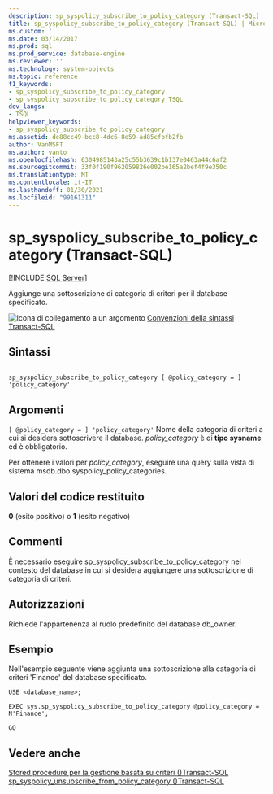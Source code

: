 ```yaml
---
description: sp_syspolicy_subscribe_to_policy_category (Transact-SQL)
title: sp_syspolicy_subscribe_to_policy_category (Transact-SQL) | Microsoft Docs
ms.custom: ''
ms.date: 03/14/2017
ms.prod: sql
ms.prod_service: database-engine
ms.reviewer: ''
ms.technology: system-objects
ms.topic: reference
f1_keywords:
- sp_syspolicy_subscribe_to_policy_category
- sp_syspolicy_subscribe_to_policy_category_TSQL
dev_langs:
- TSQL
helpviewer_keywords:
- sp_syspolicy_subscribe_to_policy_category
ms.assetid: de88cc49-bcc8-4dc6-8e59-ad85cfbfb2fb
author: VanMSFT
ms.author: vanto
ms.openlocfilehash: 6304985143a25c55b3639c1b137e0463a44c6af2
ms.sourcegitcommit: 33f0f190f962059826e002be165a2bef4f9e350c
ms.translationtype: MT
ms.contentlocale: it-IT
ms.lasthandoff: 01/30/2021
ms.locfileid: "99161311"
---
```

# <a name="sp_syspolicy_subscribe_to_policy_category-transact-sql"></a>sp_syspolicy_subscribe_to_policy_category (Transact-SQL)
[!INCLUDE [SQL Server](../../includes/applies-to-version/sqlserver.md)]

  Aggiunge una sottoscrizione di categoria di criteri per il database specificato.  
  
 ![Icona di collegamento a un argomento](../../database-engine/configure-windows/media/topic-link.gif "Icona di collegamento a un argomento") [Convenzioni della sintassi Transact-SQL](../../t-sql/language-elements/transact-sql-syntax-conventions-transact-sql.md)  
  
## <a name="syntax"></a>Sintassi  
  
```  
  
sp_syspolicy_subscribe_to_policy_category [ @policy_category = ] 'policy_category'  
```  
  
## <a name="arguments"></a>Argomenti  
`[ @policy_category = ] 'policy_category'` Nome della categoria di criteri a cui si desidera sottoscrivere il database. *policy_category* è di **tipo sysname** ed è obbligatorio.  
  
 Per ottenere i valori per *policy_category*, eseguire una query sulla vista di sistema msdb.dbo.syspolicy_policy_categories.  
  
## <a name="return-code-values"></a>Valori del codice restituito  
 **0** (esito positivo) o **1** (esito negativo)  
  
## <a name="remarks"></a>Commenti  
 È necessario eseguire sp_syspolicy_subscribe_to_policy_category nel contesto del database in cui si desidera aggiungere una sottoscrizione di categoria di criteri.  
  
## <a name="permissions"></a>Autorizzazioni  
 Richiede l'appartenenza al ruolo predefinito del database db_owner.  
  
## <a name="examples"></a>Esempio  
 Nell'esempio seguente viene aggiunta una sottoscrizione alla categoria di criteri 'Finance' del database specificato.  
  
```  
USE <database_name>;  
  
EXEC sys.sp_syspolicy_subscribe_to_policy_category @policy_category = N'Finance';  
  
GO  
```  
  
## <a name="see-also"></a>Vedere anche  
 [Stored procedure per la gestione basata su criteri &#40;&#41;Transact-SQL ](../../relational-databases/system-stored-procedures/policy-based-management-stored-procedures-transact-sql.md)   
 [sp_syspolicy_unsubscribe_from_policy_category &#40;&#41;Transact-SQL ](../../relational-databases/system-stored-procedures/sp-syspolicy-unsubscribe-from-policy-category-transact-sql.md)  
  
  
